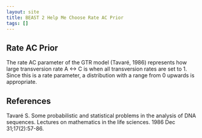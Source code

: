 ```yaml
---
layout: site
title: BEAST 2 Help Me Choose Rate AC Prior
tags: []
---
```


## Rate AC Prior

The rate AC parameter of the GTR model (Tavaré, 1986) represents how large transversion rate A <-> C is when all transversion rates are set to 1. 
Since this is a rate parameter, a distribution with a range from 0 upwards is appropriate.


## References 

Tavaré S. Some probabilistic and statistical problems in the analysis of DNA sequences. Lectures on mathematics in the life sciences. 1986 Dec 31;17(2):57-86.
